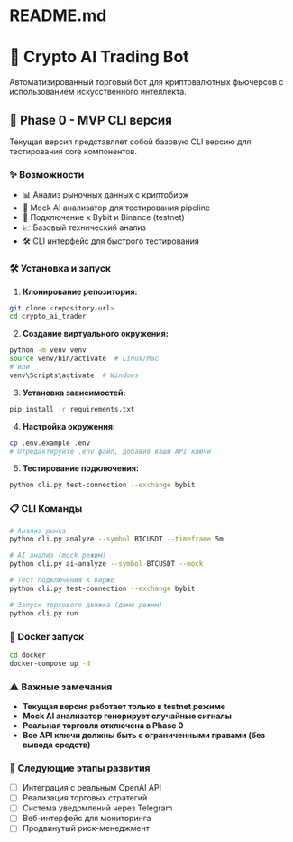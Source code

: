# README.md
# 🤖 Crypto AI Trading Bot

Автоматизированный торговый бот для криптовалютных фьючерсов с использованием искусственного интеллекта.

## 🚀 Phase 0 - MVP CLI версия

Текущая версия представляет собой базовую CLI версию для тестирования core компонентов.

### ✨ Возможности

- 📊 Анализ рыночных данных с криптобирж
- 🤖 Mock AI анализатор для тестирования pipeline
- 🔌 Подключение к Bybit и Binance (testnet)
- 📈 Базовый технический анализ
- 🛠️ CLI интерфейс для быстрого тестирования

### 🛠️ Установка и запуск

1. **Клонирование репозитория:**
```bash
git clone <repository-url>
cd crypto_ai_trader
```

2. **Создание виртуального окружения:**
```bash
python -m venv venv
source venv/bin/activate  # Linux/Mac
# или
venv\Scripts\activate  # Windows
```

3. **Установка зависимостей:**
```bash
pip install -r requirements.txt
```

4. **Настройка окружения:**
```bash
cp .env.example .env
# Отредактируйте .env файл, добавив ваши API ключи
```

5. **Тестирование подключения:**
```bash
python cli.py test-connection --exchange bybit
```

### 📋 CLI Команды

```bash
# Анализ рынка
python cli.py analyze --symbol BTCUSDT --timeframe 5m

# AI анализ (mock режим)
python cli.py ai-analyze --symbol BTCUSDT --mock

# Тест подключения к бирже
python cli.py test-connection --exchange bybit

# Запуск торгового движка (демо режим)
python cli.py run
```

### 🐳 Docker запуск

```bash
cd docker
docker-compose up -d
```

### ⚠️ Важные замечания

- **Текущая версия работает только в testnet режиме**
- **Mock AI анализатор генерирует случайные сигналы**
- **Реальная торговля отключена в Phase 0**
- **Все API ключи должны быть с ограниченными правами (без вывода средств)**

### 🔄 Следующие этапы развития

- [ ] Интеграция с реальным OpenAI API
- [ ] Реализация торговых стратегий
- [ ] Система уведомлений через Telegram
- [ ] Веб-интерфейс для мониторинга
- [ ] Продвинутый риск-менеджмент